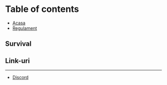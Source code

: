 # Table of contents

* [Acasa](README.md)
* [Regulament](regulament.md)

## Survival

## Link-uri

---

* [Discord](https://discord.me/royal)

